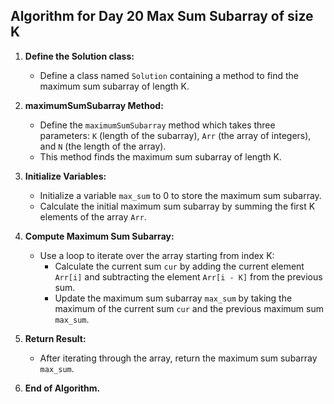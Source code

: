 ## Algorithm for Day 20 **Max Sum Subarray of size K**

1. **Define the Solution class:**
   - Define a class named `Solution` containing a method to find the maximum sum subarray of length K.

2. **maximumSumSubarray Method:**
   - Define the `maximumSumSubarray` method which takes three parameters: `K` (length of the subarray), `Arr` (the array of integers), and `N` (the length of the array).
   - This method finds the maximum sum subarray of length K.

3. **Initialize Variables:**
   - Initialize a variable `max_sum` to 0 to store the maximum sum subarray.
   - Calculate the initial maximum sum subarray by summing the first K elements of the array `Arr`.

4. **Compute Maximum Sum Subarray:**
   - Use a loop to iterate over the array starting from index K:
     - Calculate the current sum `cur` by adding the current element `Arr[i]` and subtracting the element `Arr[i - K]` from the previous sum.
     - Update the maximum sum subarray `max_sum` by taking the maximum of the current sum `cur` and the previous maximum sum `max_sum`.

5. **Return Result:**
   - After iterating through the array, return the maximum sum subarray `max_sum`.

6. **End of Algorithm.**

